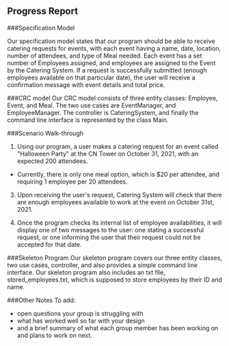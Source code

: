 ## Progress Report

###Specification Model 

Our specification model states that our program should be able to receive catering requests for events, 
with each event having a name, date, location, number of attendees, and type of Meal needed. 
Each event has a set number of Employees assigned, and employees are assigned to the Event by the Catering 
System. If a request is successfully submitted (enough employees available on that particular date), 
the user will receive a confirmation message with event details and total price. 


###CRC model 
Our CRC model consists of three entity classes: Employee, Event, and Meal. 
The two use cases are EventManager, and EmployeeManager. The controller is
CateringSystem, and finally the command line interface is represented by the class
Main. 

###Scenario Walk-through 

1. Using our program, a user makes a catering request for an event called "Halloween Party" at the CN
Tower on October 31, 2021, with an expected 200 attendees. 

- Currently, there is only one meal option, which is $20 per attendee, and requiring 1 employee per 20 attendees. 

3. Upon receiving the user's request, Catering System will check that there are enough employees available to work at 
the event on October 31st, 2021. 

4. Once the program checks its internal list of employee availabilities, it will 
display one of two messages to the user: one stating a successful request, or one informing the user that 
their request could not be accepted for that date. 


###Skeleton Program 
Our skeleton program covers our three entity classes, two use cases, controller, 
and also provides a simple command line interface. Our skeleton program 
also includes an txt file, stored_employees.txt, which is supposed to store employees by their 
ID and name. 

###Other Notes
To add: 
- open questions your group is struggling with 
- what has worked well so far with your design 
- and a brief summary of what each group member has been working on and plans to work on next.